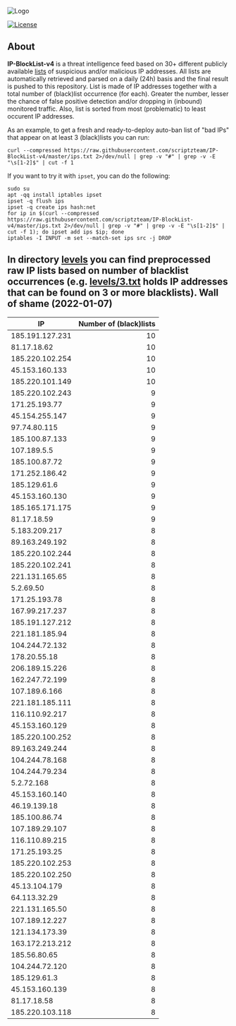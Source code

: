 ![Logo](https://i.imgur.com/PyKLAe7.png)

[![License](https://img.shields.io/badge/license-The_Unlicense-red.svg)](https://unlicense.org/)

About
----

**IP-BlockList-v4** is a threat intelligence feed based on 30+ different publicly available [lists](https://github.com/stamparm/maltrail) of suspicious and/or malicious IP addresses. All lists are automatically retrieved and parsed on a daily (24h) basis and the final result is pushed to this repository. List is made of IP addresses together with a total number of (black)list occurrence (for each). Greater the number, lesser the chance of false positive detection and/or dropping in (inbound) monitored traffic. Also, list is sorted from most (problematic) to least occurent IP addresses.

As an example, to get a fresh and ready-to-deploy auto-ban list of "bad IPs" that appear on at least 3 (black)lists you can run:

```
curl --compressed https://raw.githubusercontent.com/scriptzteam/IP-BlockList-v4/master/ips.txt 2>/dev/null | grep -v "#" | grep -v -E "\s[1-2]$" | cut -f 1
```

If you want to try it with `ipset`, you can do the following:

```
sudo su
apt -qq install iptables ipset
ipset -q flush ips
ipset -q create ips hash:net
for ip in $(curl --compressed https://raw.githubusercontent.com/scriptzteam/IP-BlockList-v4/master/ips.txt 2>/dev/null | grep -v "#" | grep -v -E "\s[1-2]$" | cut -f 1); do ipset add ips $ip; done
iptables -I INPUT -m set --match-set ips src -j DROP
```

In directory [levels](levels) you can find preprocessed raw IP lists based on number of blacklist occurrences (e.g. [levels/3.txt](levels/3.txt) holds IP addresses that can be found on 3 or more blacklists).
Wall of shame (2022-01-07)
----

|IP|Number of (black)lists|
|---|--:|
185.191.127.231|10
81.17.18.62|10
185.220.102.254|10
45.153.160.133|10
185.220.101.149|10
185.220.102.243|9
171.25.193.77|9
45.154.255.147|9
97.74.80.115|9
185.100.87.133|9
107.189.5.5|9
185.100.87.72|9
171.252.186.42|9
185.129.61.6|9
45.153.160.130|9
185.165.171.175|9
81.17.18.59|9
5.183.209.217|8
89.163.249.192|8
185.220.102.244|8
185.220.102.241|8
221.131.165.65|8
5.2.69.50|8
171.25.193.78|8
167.99.217.237|8
185.191.127.212|8
221.181.185.94|8
104.244.72.132|8
178.20.55.18|8
206.189.15.226|8
162.247.72.199|8
107.189.6.166|8
221.181.185.111|8
116.110.92.217|8
45.153.160.129|8
185.220.100.252|8
89.163.249.244|8
104.244.78.168|8
104.244.79.234|8
5.2.72.168|8
45.153.160.140|8
46.19.139.18|8
185.100.86.74|8
107.189.29.107|8
116.110.89.215|8
171.25.193.25|8
185.220.102.253|8
185.220.102.250|8
45.13.104.179|8
64.113.32.29|8
221.131.165.50|8
107.189.12.227|8
121.134.173.39|8
163.172.213.212|8
185.56.80.65|8
104.244.72.120|8
185.129.61.3|8
45.153.160.139|8
81.17.18.58|8
185.220.103.118|8
